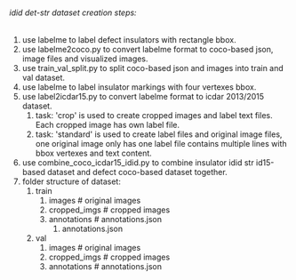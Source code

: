 ###### idid det-str dataset creation steps:
1. use labelme to label defect insulators with rectangle bbox.
2. use labelme2coco.py to convert labelme format to coco-based json, image files and visualized images.
3. use train_val_split.py to split coco-based json and images into train and val dataset.
4. use labelme to label insulator markings with four vertexes bbox.
5. use label2icdar15.py to convert labelme format to icdar 2013/2015 dataset. 
   1. task: 'crop' is used to create cropped images and label text files. Each cropped image has own label file.
   2. task: 'standard' is used to create label files and original image files, one original image only has one label file contains multiple lines with bbox vertexes and text content.
6. use combine_coco_icdar15_idid.py to combine insulator idid str id15-based dataset and defect coco-based dataset together.
7. folder structure of dataset:
   1. train
      1. images # original images
      2. cropped_imgs # cropped images
      3. annotations # annotations.json
         1. annotations.json
   2. val
      1. images # original images
      2. cropped_imgs # cropped images
      3. annotations # annotations.json
